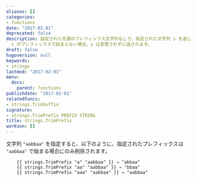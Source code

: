 ```yaml
---
aliases: []
categories:
- functions
date: "2017-02-01"
deprecated: false
description: 指定された先頭のプレフィックス文字列なしで、指定された文字列 s を返します。
  s がプレフィックスで始まらない場合、s は変更されずに返されます。
draft: false
hugoversion: null
keywords:
- strings
lastmod: "2017-02-01"
menu:
  docs:
    parent: functions
publishdate: "2017-02-01"
relatedfuncs:
- strings.TrimSuffix
signature:
- strings.TrimPrefix PREFIX STRING
title: strings.TrimPrefix
workson: []
---
```


文字列 `"aabbaa"` を指定すると、以下のように、指定されたプレフィックスは `"aabbaa"` で始まる場合にのみ削除されます。

```go-html-template
    {{ strings.TrimPrefix "a" "aabbaa" }} → "abbaa"
    {{ strings.TrimPrefix "aa" "aabbaa" }} → "bbaa"
    {{ strings.TrimPrefix "aaa" "aabbaa" }} → "aabbaa"
```